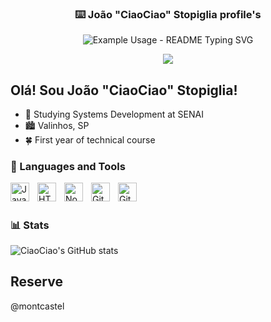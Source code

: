<p align="center">
  <h3 align="center">⌨️ João "CiaoCiao" Stopiglia profile's</h3>
</p>

<p align="center">
  <img src="https://readme-typing-svg.demolab.com/?lines=Bem+vindo+ao+meu+perfil!;Welcome+to+my+profile;¡Bienvenido+a+mi+perfil!&font=Fira%20Code&center=true&width=380&height=50&duration=4000&pause=1000" alt="Example Usage - README Typing SVG">

  <p align="center">
  <a href="https://discord.gg/fPrdqh3Zfu" alt="Discord" title="Dev Pro Tips Discussion & Support Server">
    <img src="https://img.shields.io/discord/819650821314052106?color=7289DA&logo=discord&logoColor=white&style=for-the-badge"/></a>
</p>

  ## Olá! Sou João "CiaoCiao" Stopiglia!

- 🙂 Studying Systems Development at SENAI
- 🏙️ Valinhos, SP
- 🍀 First year of technical course

### 🧰 Languages and Tools

<img align="left" alt="JavaScript" width="30px" style="padding-right:10px;" src="https://cdn.jsdelivr.net/gh/devicons/devicon/icons/javascript/javascript-plain.svg" />
<img align="left" alt="HTML" width="30px" style="padding-right:10px;" src="https://cdn.jsdelivr.net/gh/devicons/devicon/icons/html5/html5-plain.svg" />
<img align="left" alt="NodeJS" width="30px" style="padding-right:10px;" src="https://cdn.jsdelivr.net/gh/devicons/devicon/icons/nodejs/nodejs-original.svg" />
<img align="left" alt="Git" width="30px" style="padding-right:10px;" src="https://cdn.jsdelivr.net/gh/devicons/devicon/icons/git/git-original.svg" />
<img align="left" alt="GitHub" width="30px" style="padding-right:10px;" src="https://cdn.jsdelivr.net/gh/devicons/devicon/icons/github/github-original.svg" />
<br />

#

    
### 📊 Stats

![CiaoCiao's GitHub stats](https://github-readme-stats.vercel.app/api?username=CiaociaoStopiglia&show_icons=true&theme=merko)

## Reserve
@montcastel


